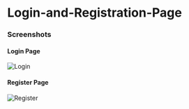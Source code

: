 # Login-and-Registration-Page

### Screenshots

#### Login Page

![Login](images/Login.png)

#### Register Page

![Register](images/Register.png)
